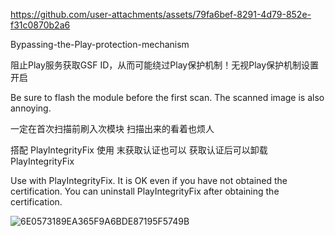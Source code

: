 
https://github.com/user-attachments/assets/79fa6bef-8291-4d79-852e-f31c0870b2a6

Bypassing-the-Play-protection-mechanism

阻止Play服务获取GSF ID，从而可能绕过Play保护机制！无视Play保护机制设置开启

Be sure to flash the module before the first scan. The scanned image is also annoying.

一定在首次扫描前刷入次模块 扫描出来的看着也烦人

搭配 PlayIntegrityFix 使用 末获取认证也可以 获取认证后可以卸载PlayIntegrityFix

Use with PlayIntegrityFix. It is OK even if you have not obtained the certification. You can uninstall PlayIntegrityFix after obtaining the certification.

![6E0573189EA365F9A6BDE87195F5749B](https://github.com/user-attachments/assets/1af9fbe2-55fe-4efd-84aa-b441759f7725)
